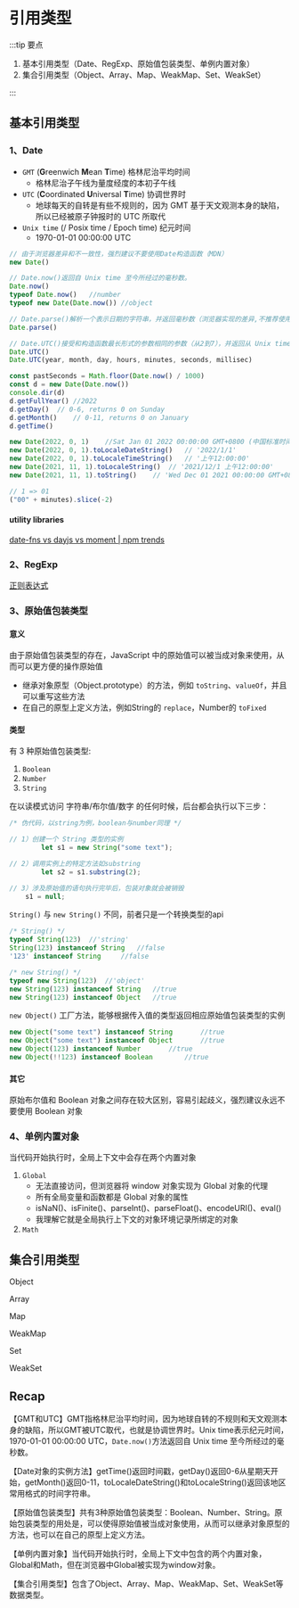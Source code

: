 # 引用类型

:::tip 要点

1. 基本引用类型（Date、RegExp、原始值包装类型、单例内置对象）
2. 集合引用类型（Object、Array、Map、WeakMap、Set、WeakSet）

:::

## 基本引用类型

### 1、Date

- `GMT` (**G**reenwich **M**ean **T**ime) 格林尼治平均时间
  - 格林尼治子午线为量度经度的本初子午线
- `UTC` (**C**oordinated **U**niversal **T**ime) 协调世界时
  - 地球每天的自转是有些不规则的，因为 GMT 基于天文观测本身的缺陷，所以已经被原子钟报时的 UTC 所取代
- `Unix time` (/ Posix time / Epoch time) 纪元时间
  - 1970-01-01 00:00:00  UTC

```js
// 由于浏览器差异和不一致性，强烈建议不要使用Date构造函数（MDN）
new Date()

// Date.now()返回自 Unix time 至今所经过的毫秒数。
Date.now()
typeof Date.now()	//number
typeof new Date(Date.now())	//object

// Date.parse()解析一个表示日期的字符串，并返回毫秒数（浏览器实现的差异,不推荐使用；也会被Date构造函数隐式调用）
Date.parse()

// Date.UTC()接受和构造函数最长形式的参数相同的参数（从2到7），并返回从 Unix time 开始所经过的毫秒数
Date.UTC()
Date.UTC(year, month, day, hours, minutes, seconds, millisec)
```

```js
const pastSeconds = Math.floor(Date.now() / 1000)
const d = new Date(Date.now())
console.dir(d)
d.getFullYear()	//2022
d.getDay()	// 0-6, returns 0 on Sunday
d.getMonth()	// 0-11, returns 0 on January
d.getTime()

new Date(2022, 0, 1)	//Sat Jan 01 2022 00:00:00 GMT+0800 (中国标准时间)
new Date(2022, 0, 1).toLocaleDateString()	// '2022/1/1'
new Date(2022, 0, 1).toLocaleTimeString()	// '上午12:00:00'
new Date(2021, 11, 1).toLocaleString()	// '2021/12/1 上午12:00:00'
new Date(2021, 11, 1).toString()	// 'Wed Dec 01 2021 00:00:00 GMT+0800 (中国标准时间)'
```

```js
// 1 => 01
("00" + minutes).slice(-2)
```



#### utility libraries

[date-fns vs dayjs vs moment | npm trends](https://www.npmtrends.com/date-fns-vs-dayjs-vs-moment)

### 2、RegExp

[正则表达式](https://lins403.github.io/vuepress-doc/notes/tools/regular.html)

### 3、原始值包装类型

#### 意义

由于原始值包装类型的存在，JavaScript 中的原始值可以被当成对象来使用，从而可以更方便的操作原始值

- 继承对象原型（Object.prototype）的方法，例如 `toString`、`valueOf`，并且可以重写这些方法
- 在自己的原型上定义方法，例如String的 `replace`，Number的 `toFixed`

#### 类型

有 3 种原始值包装类型:

1. `Boolean`
2. `Number`
3. `String`

在以读模式访问 字符串/布尔值/数字 的任何时候，后台都会执行以下三步：

```js
/* 伪代码，以string为例，boolean与number同理 */

// 1）创建一个 String 类型的实例
		let s1 = new String("some text");

// 2）调用实例上的特定方法如substring
		let s2 = s1.substring(2);

// 3）涉及原始值的语句执行完毕后，包装对象就会被销毁
    s1 = null;
```

`String()` 与 `new String()` 不同，前者只是一个转换类型的api

```js
/* String() */
typeof String(123)	//'string'
String(123) instanceof String	//false
'123' instanceof String		//false

/* new String() */
typeof new String(123)	//'object'
new String(123) instanceof String	//true
new String(123) instanceof Object	//true
```

`new Object()` 工厂方法，能够根据传入值的类型返回相应原始值包装类型的实例

```js
new Object("some text") instanceof String		//true
new Object("some text") instanceof Object		//true
new Object(123) instanceof Number		//true
new Object(!!123) instanceof Boolean		//true
```

#### 其它

原始布尔值和 Boolean 对象之间存在较大区别，容易引起歧义，强烈建议永远不要使用 Boolean 对象

### 4、单例内置对象

当代码开始执行时，全局上下文中会存在两个内置对象

1. `Global`
   - 无法直接访问，但浏览器将 window 对象实现为 Global 对象的代理
   - 所有全局变量和函数都是 Global 对象的属性
   - isNaN()、isFinite()、parseInt()、parseFloat()、encodeURI()、eval()
   - 我理解它就是全局执行上下文的对象环境记录所绑定的对象
2. `Math`



## 集合引用类型

Object

Array

Map

WeakMap

Set

WeakSet



## Recap

【GMT和UTC】GMT指格林尼治平均时间，因为地球自转的不规则和天文观测本身的缺陷，所以GMT被UTC取代，也就是协调世界时。Unix time表示纪元时间，1970-01-01 00:00:00 UTC，`Date.now()`方法返回自 Unix time 至今所经过的毫秒数。

【Date对象的实例方法】getTime()返回时间戳，getDay()返回0-6从星期天开始，getMonth()返回0-11，toLocaleDateString()和toLocaleString()返回该地区常用格式的时间字符串。

【原始值包装类型】共有3种原始值包装类型：Boolean、Number、String。原始包装类型的用处是，可以使得原始值被当成对象使用，从而可以继承对象原型的方法，也可以在自己的原型上定义方法。

【单例内置对象】当代码开始执行时，全局上下文中包含的两个内置对象，Global和Math，但在浏览器中Global被实现为window对象。

【集合引用类型】包含了Object、Array、Map、WeakMap、Set、WeakSet等数据类型。